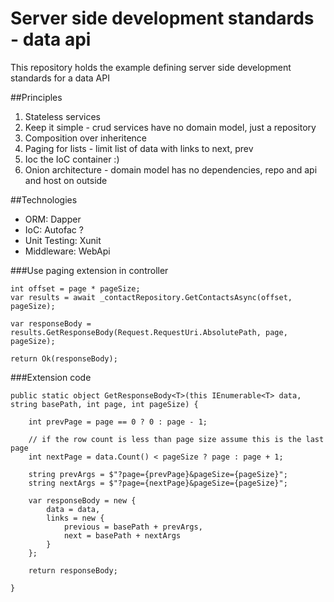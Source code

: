 # Server side development standards - data api

This repository holds the example defining server side development standards for a data API

##Principles

1. Stateless services
2. Keep it simple - crud services have no domain model, just a repository
3. Composition over inheritence
4. Paging for lists - limit list of data with links to next, prev
5. Ioc the IoC container :)
6. Onion architecture - domain model has no dependencies, repo and api and host on outside

##Technologies

- ORM: Dapper
- IoC: Autofac ?
- Unit Testing: Xunit
- Middleware: WebApi

###Use paging extension in controller
```CSharp 
int offset = page * pageSize;
var results = await _contactRepository.GetContactsAsync(offset, pageSize);
            
var responseBody = results.GetResponseBody(Request.RequestUri.AbsolutePath, page, pageSize);

return Ok(responseBody);
```

###Extension code
```CSharp
public static object GetResponseBody<T>(this IEnumerable<T> data, string basePath, int page, int pageSize) {

    int prevPage = page == 0 ? 0 : page - 1;

    // if the row count is less than page size assume this is the last page
    int nextPage = data.Count() < pageSize ? page : page + 1;

    string prevArgs = $"?page={prevPage}&pageSize={pageSize}";
    string nextArgs = $"?page={nextPage}&pageSize={pageSize}";

    var responseBody = new {
        data = data,
        links = new {
            previous = basePath + prevArgs,
            next = basePath + nextArgs
        }
    };

    return responseBody;

}
```